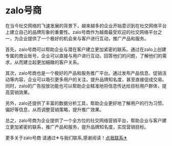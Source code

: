 # zalo号商

在当今社交网络的飞速发展的背景下，越来越多的企业开始意识到在社交网络平台上建立自己的品牌形象的重要性。zalo号商作为越南最受欢迎的社交网络平台之一，为企业提供了一个极好的机会来与客户进行互动，推广产品和服务。

首先，zalo号商可以帮助企业与潜在客户建立更加紧密的联系。通过在zalo上创建专属的商业账号，企业可以直接与用户进行互动，回答他们的问题，了解他们的需求，从而建立起更加細緻的客户关系。

其次，zalo号商也是一个极好的产品和服务推广平台。通过发布产品信息、促销活动等内容，企业可以吸引更多用户的关注，提升品牌知名度，甚至直接促成交易。同时，zalo的广告投放功能也可以帮助企业精准地将信息传达给目标用户群体，提高营销效果。

另外，zalo还提供了丰富的数据分析工具，帮助企业更好地了解用户的行为习惯、偏好等信息，从而调整营销策略，提升推广效果。

总之，zalo号商为企业提供了一个全方位的社交网络营销平台，帮助企业与客户建立更加紧密的联系，推广产品和服务，提升品牌知名度，实现营销目标。

更多关于zalo号商 请通过✈与我们联系,感谢阅读！[点我联系✈](https://www.k02.cc)